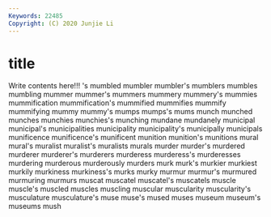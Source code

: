 ```yaml
---
Keywords: 22485
Copyright: (C) 2020 Junjie Li
---
```


# title

Write contents here!!!
's
mumbled 
mumbler 
mumbler's 
mumblers 
mumbles 
mumbling 
mummer 
mummer's 
mummers 
mummery
mummery's 
mummies 
mummification 
mummification's 
mummified 
mummifies 
mummify 
mummifying 
mummy 
mummy's
mumps 
mumps's 
mums 
munch 
munched 
munches 
munchies 
munchies's 
munching 
mundane
mundanely 
municipal 
municipal's 
municipalities 
municipality 
municipality's 
municipally 
municipals 
munificence 
munificence's
munificent 
munition 
munition's 
munitions 
mural 
mural's 
muralist 
muralist's 
muralists 
murals
murder 
murder's 
murdered 
murderer 
murderer's 
murderers 
murderess 
murderess's 
murderesses 
murdering
murderous 
murderously 
murders 
murk 
murk's 
murkier 
murkiest 
murkily 
murkiness 
murkiness's
murks 
murky 
murmur 
murmur's 
murmured 
murmuring 
murmurs 
muscat 
muscatel 
muscatel's
muscatels 
muscle 
muscle's 
muscled 
muscles 
muscling 
muscular 
muscularity 
muscularity's 
musculature
musculature's 
muse 
muse's 
mused 
muses 
museum 
museum's 
museums 
mush 
